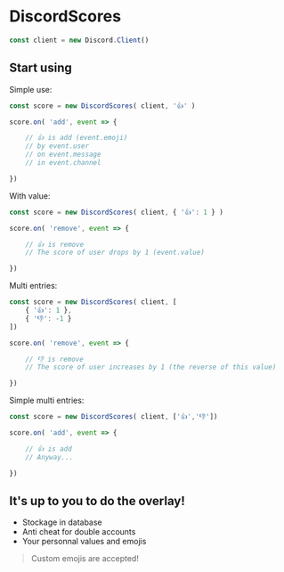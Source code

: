 # DiscordScores

```js
const client = new Discord.Client()
```

## Start using

Simple use:

```js
const score = new DiscordScores( client, '👍' )

score.on( 'add', event => {

    // 👍 is add (event.emoji)
    // by event.user 
    // on event.message
    // in event.channel

})
```

With value:

```js
const score = new DiscordScores( client, { '👍': 1 } )

score.on( 'remove', event => {

    // 👍 is remove
    // The score of user drops by 1 (event.value)

})
```

Multi entries:

```js
const score = new DiscordScores( client, [
    { '👍': 1 }, 
    { '👎': -1 } 
])

score.on( 'remove', event => {

    // 👎 is remove
    // The score of user increases by 1 (the reverse of this value)

})
```

Simple multi entries:

```js
const score = new DiscordScores( client, ['👍','👎'])

score.on( 'add', event => {

    // 👍 is add
    // Anyway...

})
```

## It's up to you to do the overlay!

- Stockage in database
- Anti cheat for double accounts
- Your personnal values and emojis

> Custom emojis are accepted!